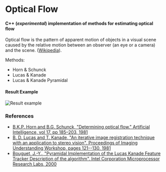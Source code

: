 # Optical Flow
#### C++ (_experimental_) implementation of methods for estimating optical flow

Optical flow is the pattern of apparent motion of objects in a visual scene caused by the relative motion between an observer (an eye or a camera) and the scene. ([Wikipedia](https://en.wikipedia.org/wiki/Optical_flow/)).

Methods:
* Horn & Schunck
* Lucas & Kanade
* Lucas & Kanade Pyramidal

#### Result Example

![Result example](https://github.com/uba/of/wiki/images/lkc2f-flow.png)

### References
* [B.K.P. Horn and B.G. Schunck, "Determining optical flow." Artificial Intelligence, vol 17, pp 185–203, 1981](http://dspace.mit.edu/handle/1721.1/6337)
* [B. D. Lucas and T. Kanade, "An iterative image registration technique with an application to stereo vision". Proceedings of Imaging Understanding Workshop, pages 121--130, 1981]( http://www-cse.ucsd.edu/classes/sp02/cse252/lucaskanade81.pdf)
* [Bouguet, J.-Y., "Pyramidal Implementation of the Lucas Kanade Feature Tracker Description of the algorithm". Intel Corporation Microprocessor Research Labs, 2000](http://robots.stanford.edu/cs223b04/algo_tracking.pdf)
